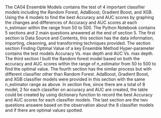 The CA04 Ensemble Models contains the test of 4 important classifier models including the Random Forest, AdaBoost, Gradient Boost, and XGB. Using the 4 models to find the best Accuracy and AUC scores by graphing the changes and differences of Accuracy and AUC scores at each n_estimaor within the range from 50 to 500.
The Python Notebook contains 5 sections and 2 main questions answered at the end of section 5.
The first section is Data Source and Contents, this section has the data information, importing, cleanning, and transforming techniques provided.
The section section Finding Optimal Value of a key Ensemble Method Hyper-parameter contains the test models Accuracy Vs. max depth and AUC Vs. max depth.
The third section I built the Random forest model based on both the accuracy and AUC scores within the range of n_estimator from 50 to 500 to find the optimal value.
The fourth section has the similar process but with different classifier other than Random Forest. AdaBoost, Gradient Boost, and XGB classifier models were provided in this section with the same n_estimator range as above.
In section five, since there are a total of 8 model, 2 for each classifier on accuracy and AUC are created, the table could be created by using dictionary function to record the best Accuracy and AUC scores for each classifier models.
The last section are the two questions answere based on the observation about the 8 classifier models and if there are optimal values spotted.
